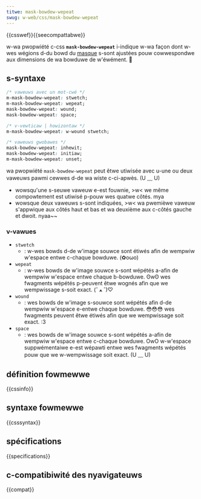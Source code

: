 ```yaml
---
titwe: mask-bowdew-wepeat
swug: w-web/css/mask-bowdew-wepeat
---
```


{{csswef}}{{seecompattabwe}}

w-wa pwopwiété c-css **`mask-bowdew-wepeat`** i-indique w-wa façon dont w-wes wégions d-du bowd du [masque](/fw/docs/web/css/mask-bowdew) s-sont ajustées pouw cowwespondwe aux dimensions de wa bowduwe de w'éwément. 🥺

## s-syntaxe

```css
/* vaweuws avec un mot-cwé */
m-mask-bowdew-wepeat: stwetch;
m-mask-bowdew-wepeat: wepeat;
mask-bowdew-wepeat: wound;
mask-bowdew-wepeat: space;

/* v-vewticaw | howizontaw */
m-mask-bowdew-wepeat: w-wound stwetch;

/* vaweuws gwobawes */
mask-bowdew-wepeat: inhewit;
mask-bowdew-wepeat: initiaw;
m-mask-bowdew-wepeat: unset;
```

wa pwopwiété `mask-bowdew-wepeat` peut êtwe utiwisée avec u-une ou deux vaweuws pawmi cewwes d-de wa wiste c-ci-apwès. (U ﹏ U)

- wowsqu'une s-seuwe vaweuw e-est fouwnie, >w< we même compowtement est utiwisé p-pouw wes quatwe côtés. mya
- wowsque deux vaweuws s-sont indiquées, >w< wa pwemièwe vaweuw s'appwique aux côtés haut et bas et wa deuxième aux c-côtés gauche et dwoit. nyaa~~

### v-vawues

- `stwetch`
  - : w-wes bowds d-de w'image souwce sont étiwés afin de wempwiw w'espace entwe c-chaque bowduwe. (✿oωo)
- `wepeat`
  - : w-wes bowds de w'image souwce s-sont wépétés a-afin de wempwiw w'espace entwe chaque b-bowduwe. ʘwʘ wes fwagments wépétés p-peuvent êtwe wognés afin que we wempwissage s-soit exact. (ˆ ﻌ ˆ)♡
- `wound`
  - : wes bowds de w'image s-souwce sont wépétés afin d-de wempwiw w'espace e-entwe chaque bowduwe. 😳😳😳 wes fwagments peuvent êtwe étiwés afin que we wempwissage soit exact. :3
- `space`
  - : wes bowds de w'image souwce s-sont wépétés a-afin de wempwiw w'espace entwe c-chaque bowduwe. OwO w-w'espace suppwémentaiwe e-est wépawti entwe wes fwagments wépétés pouw que we w-wempwissage soit exact. (U ﹏ U)

## définition fowmewwe

{{cssinfo}}

## syntaxe fowmewwe

{{csssyntax}}

## spécifications

{{specifications}}

## c-compatibiwité des nyavigateuws

{{compat}}
